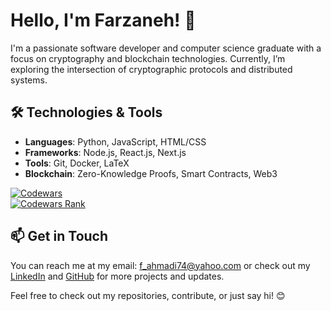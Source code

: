 # Hello, I'm Farzaneh! 👋

I'm a passionate software developer and computer science graduate with a focus on cryptography and blockchain technologies. Currently, I’m exploring the intersection of cryptographic protocols and distributed systems.

## 🛠️ Technologies & Tools
- **Languages**: Python, JavaScript, HTML/CSS
- **Frameworks**: Node.js, React.js, Next.js
- **Tools**: Git, Docker, LaTeX
- **Blockchain**: Zero-Knowledge Proofs, Smart Contracts, Web3

<!-- ## 🌱 Current Projects -->
[![Codewars](https://www.codewars.com/users/Farzaneh%20Ahmadi/badges/micro)](https://www.codewars.com/users/Farzaneh%20Ahmadi)  
[![Codewars Rank](https://img.shields.io/badge/Codewars-5%20kyu-yellow?style=for-the-badge&logo=codewars&logoColor=white)](https://www.codewars.com/users/Farzaneh%20Ahmadi)



## 📫 Get in Touch
You can reach me at my email: f_ahmadi74@yahoo.com or check out my [LinkedIn](https://www.linkedin.com/in/farzanehahmadi) and [GitHub](https://github.com/FarzanehAhmadi) for more projects and updates.

Feel free to check out my repositories, contribute, or just say hi! 😊
